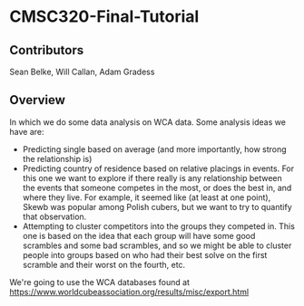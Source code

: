 # CMSC320-Final-Tutorial

## Contributors

Sean Belke, Will Callan, Adam Gradess

## Overview

In which we do some data analysis on WCA data.  Some analysis ideas we have are:

- Predicting single based on average (and more importantly, how strong the relationship is)
- Predicting country of residence based on relative placings in events.  For this one we want to explore if there really is any relationship between the events that someone competes in the most, or does the best in, and where they live.  For example, it seemed like (at least at one point), Skewb was popular among Polish cubers, but we want to try to quantify that observation.
- Attempting to cluster competitors into the groups they competed in.  This one is based on the idea that each group will have some good scrambles and some bad scrambles, and so we might be able to cluster people into groups based on who had their best solve on the first scramble and their worst on the fourth, etc.

We're going to use the WCA databases found at https://www.worldcubeassociation.org/results/misc/export.html
